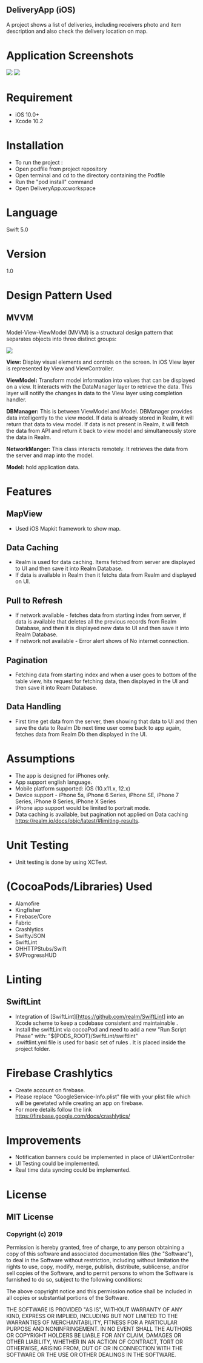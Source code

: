 ## DeliveryApp (iOS)
A project shows a list of deliveries, including receivers photo and item description and also check the delivery location on map.

# Application Screenshots
![](Screenshots/first.png)
![](Screenshots/second.png)

# Requirement
- iOS 10.0+
- Xcode 10.2

# Installation
- To run the project :
- Open podfile from project repository 
- Open terminal and cd to the directory containing the Podfile
- Run the "pod install" command
- Open DeliveryApp.xcworkspace 

# Language 
Swift 5.0

# Version
1.0 

# Design Pattern Used
## MVVM
Model-View-ViewModel (MVVM) is a structural design pattern that separates objects into three distinct groups:

![](Screenshots/architecture.png)

__View:__ Display visual elements and controls on the screen. In iOS View layer is represented by View and ViewController.

__ViewModel:__ Transform model information into values that can be displayed on a view. It interacts with the DataManager layer to retrieve the data. This layer will notify the changes in data to the View layer using completion handler.

__DBManager:__ This is between ViewModel and Model. DBManager provides data intelligently to the view model. If data is already stored in Realm, it will return that data to view model. If data is not present in Realm, it will fetch the data from API and return it back to view model and simultaneously store the data in Realm.

__NetworkManger:__ This class interacts remotely. It retrieves the data from the server and map into the model.

__Model:__ hold application data. 

# Features
## MapView
- Used iOS Mapkit framework to show map.

## Data Caching
- Realm is used for data caching. Items fetched from server are displayed to UI and  then save it into Realm Database.
- If data is available in Realm then it fetchs data from Realm and displayed on UI.

## Pull to Refresh
- If network available - fetches data from starting index from server, if data is available  that deletes all the previous records from Realm Database, and  then it is displayed new data to UI and  then save it into Realm Database.
- If network not available - Error alert shows of No internet connection.

## Pagination
- Fetching data from starting index and when a user goes to bottom of the table view, hits request for fetching data, then displayed in the UI and then save it into Ream Database.

## Data Handling
- First time get data from the server, then showing that data to UI and then save the data to Realm Db next time user come back to app again, fetches data from Realm Db then displayed in the UI.

# Assumptions        
-   The app is designed for iPhones only.        
-   App support english language.
-   Mobile platform supported: iOS (10.x11.x, 12.x)        
-   Device support - iPhone 5s, iPhone 6 Series, iPhone SE, iPhone 7 Series, iPhone 8 Series, iPhone X Series    
-   iPhone app support would be limited to portrait mode.
-   Data caching is available, but pagination not applied on Data caching https://realm.io/docs/objc/latest/#limiting-results.

# Unit Testing
- Unit testing is done by using XCTest.

# (CocoaPods/Libraries) Used     
- Alamofire
- Kingfisher
- Firebase/Core
- Fabric
- Crashlytics
- SwiftyJSON
- SwiftLint
- OHHTTPStubs/Swift
- SVProgressHUD

# Linting
## SwiftLint
- Integration of   [SwiftLint][https://github.com/realm/SwiftLint] into an Xcode scheme to keep a codebase consistent and maintainable .
- Install the swiftLint via cocoaPod and need to add a new "Run Script Phase" with:
"${PODS_ROOT}/SwiftLint/swiftlint"
- .swiftlint.yml file is used for basic set of rules . It is placed inside the project folder.

# Firebase Crashlytics
- Create account on firebase.
- Please replace "GoogleService-Info.plist" file with your plist file which will be geretated while creating an app on firebase.
- For more details follow the link https://firebase.google.com/docs/crashlytics/

# Improvements
-  Notification banners could be implemented in place of UIAlertController
-  UI Testing could be implemented.
-  Real time data syncing could be implemented.

# License
## MIT License

### Copyright (c) 2019 

Permission is hereby granted, free of charge, to any person obtaining a copy
of this software and associated documentation files (the "Software"), to deal
in the Software without restriction, including without limitation the rights
to use, copy, modify, merge, publish, distribute, sublicense, and/or sell
copies of the Software, and to permit persons to whom the Software is
furnished to do so, subject to the following conditions:

The above copyright notice and this permission notice shall be included in all
copies or substantial portions of the Software.

THE SOFTWARE IS PROVIDED "AS IS", WITHOUT WARRANTY OF ANY KIND, EXPRESS OR
IMPLIED, INCLUDING BUT NOT LIMITED TO THE WARRANTIES OF MERCHANTABILITY,
FITNESS FOR A PARTICULAR PURPOSE AND NONINFRINGEMENT. IN NO EVENT SHALL THE
AUTHORS OR COPYRIGHT HOLDERS BE LIABLE FOR ANY CLAIM, DAMAGES OR OTHER
LIABILITY, WHETHER IN AN ACTION OF CONTRACT, TORT OR OTHERWISE, ARISING FROM,
OUT OF OR IN CONNECTION WITH THE SOFTWARE OR THE USE OR OTHER DEALINGS IN THE
SOFTWARE.

